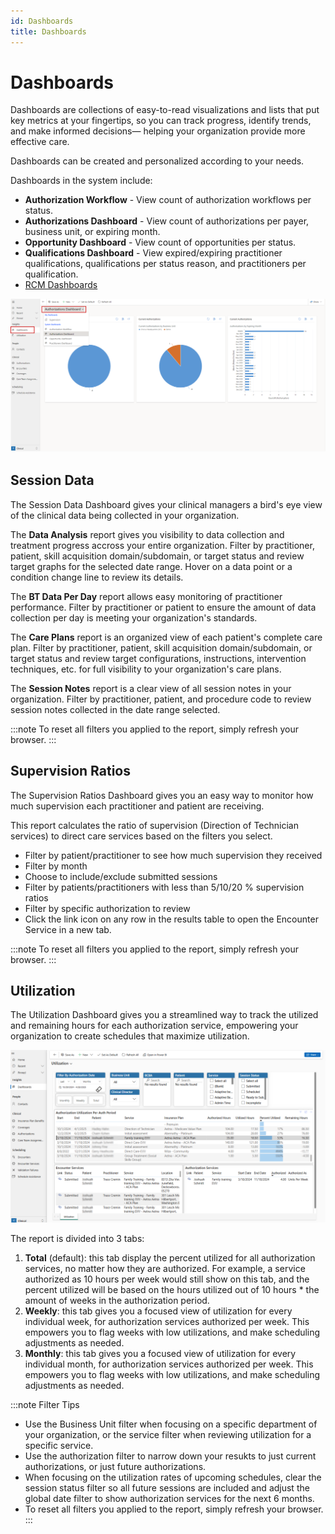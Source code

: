 ```yaml
---
id: Dashboards
title: Dashboards
---
```

# Dashboards

Dashboards are collections of easy-to-read visualizations and lists that put key metrics at your fingertips, so you can track progress, identify trends, and make informed decisions— helping your organization provide more effective care.

Dashboards can be created and personalized according to your needs. 

Dashboards in the system include:

- **Authorization Workflow** - View count of authorization workflows per status.
- **Authorizations Dashboard** - View count of authorizations per payer, business unit, or expiring month.
- **Opportunity Dashboard** - View count of opportunities per status.
- **Qualifications Dashboard** - View expired/expiring practitioner qualifications, qualifications per status reason, and practitioners per qualification.
- [RCM Dashboards](../RCM/RCMDashboards.md)

 <img src ="/img/dashboards.png " width="650"/>

## Session Data

The Session Data Dashboard gives your clinical managers a bird's eye view of the clinical data being collected in your organization.

The **Data Analysis** report gives you visibility to data collection and treatment progress accross your entire organization. Filter by practitioner, patient, skill acquisition domain/subdomain, or target status and review target graphs for the selected date range. Hover on a data point or a condition change line to review its details.

The **BT Data Per Day** report allows easy monitoring of practitioner performance. Filter by practitioner or patient to ensure the amount of data collection per day is meeting your organization's standards.

The **Care Plans** report is an organized view of each patient's complete care plan. Filter by practitioner, patient, skill acquisition domain/subdomain, or target status and review target configurations, instructions, intervention techniques, etc. for full visibility to your organization's care plans.

The **Session Notes** report is a clear view of all session notes in your organization. Filter by practitioner, patient, and procedure code to review session notes collected in the date range selected.

:::note
To reset all filters you applied to the report, simply refresh your browser.
:::

## Supervision Ratios
The Supervision Ratios Dashboard gives you an easy way to monitor how much supervision each practitioner and patient are receiving.

This report calculates the ratio of supervision (Direction of Technician services) to direct care services based on the filters you select.

- Filter by patient/practitioner to see how much supervision they received
- Filter by month
- Choose to include/exclude submitted sessions
- Filter by patients/practitioners with less than 5/10/20 % supervision ratios
- Filter by specific authorization to review
- Click the link icon on any row in the results table to open the Encounter Service in a new tab.

:::note
To reset all filters you applied to the report, simply refresh your browser.
:::

## Utilization

The Utilization Dashboard gives you a streamlined way to track the utilized and remaining hours for each authorization service, empowering your organization to create schedules that maximize utilization.

 <img src ="/img/utilization.png " width="650"/>

The report is divided into 3 tabs:

1. **Total** (default): this tab display the percent utilized for all authorization services, no matter how they are authorized. For example, a service authorized as 10 hours per week would still show on this tab, and the percent utilized will be based on the hours utilized out of 10 hours * the amount of weeks in the authorization period.
2. **Weekly**: this tab gives you a focused view of utilization for every individual week, for authorization services authorized per week. This empowers you to flag weeks with low utilizations, and make scheduling adjustments as needed.
3. **Monthly**: this tab gives you a focused view of utilization for every individual month, for authorization services authorized per week. This empowers you to flag weeks with low utilizations, and make scheduling adjustments as needed.

:::note Filter Tips
- Use the Business Unit filter when focusing on a specific department of your organization, or the service filter when reviewing utilization for a specific service.
- Use the authorization filter to narrow down your resukts to just current authorizations, or just future authorizations.
- When focusing on the utilization rates of upcoming schedules, clear the session status filter so all future sessions are included and adjust the global date filter to show authorization services for the next 6 months.
- To reset all filters you applied to the report, simply refresh your browser.
:::

